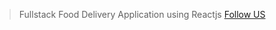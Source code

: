 > Fullstack Food Delivery Application using Reactjs
> [Follow US](https://www.instagram.com/kishan0610/)